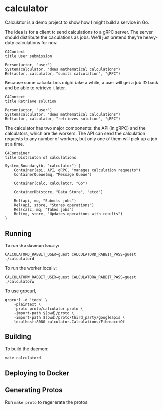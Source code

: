 # calculator

Calculator is a demo project to show how I might build a service in Go.

The idea is for a client to send calculations to a gRPC server. The server
should distribute the calculations as jobs. We'll just pretend they're
heavy-duty calculations for now.

```mermaid
C4Context
title User submission

Person(actor, "user")
System(calculator, "does mathematical calculations")
Rel(actor, calculator, "sumits calculation", "gRPC")
```

Because some calculations might take a while, a user will get a job ID back and
be able to retrieve it later.

```mermaid
C4Context
title Retrieve solution

Person(actor, "user")
System(calculator, "does mathematical calculations")
Rel(actor, calculator, "retrieves solution", "gRPC")
```

The calculator has two major components: the API (in gRPC) and the calculators,
which are the workers. The API can send the calculation requests to any number
of workers, but only one of them will pick up a job at a time.

```mermaid
C4Container
title Distriuton of calculations

System_Boundary(b, "calculator") {
    Container(api, API, gRPC, "manages calculation requests")
    ContainerQueue(mq, "Message Queue")

    Container(calc, calculator, "Go")

    ContainerDb(store, "Data Store", "etcd")

    Rel(api, mq, "Submits jobs")
    Rel(api, store, "Stores operations")
    Rel(calc, mq, "Takes jobs")
    Rel(mq, store, "Updates operations with results")
}
```

## Running

To run the daemon locally:

```shell
CALCULATORD_RABBIT_USER=guest CALCULATORD_RABBIT_PASS=guest ./calculatord
```

To run the worker locally:

```shell
CALCULATORW_RABBIT_USER=guest CALCULATORW_RABBIT_PASS=guest ./calculatorw
```

To use grpcurl,

```shell
grpcurl -d 'todo' \
    -plaintext \
    -proto proto/calculator.proto \
    -import-path $(pwd)/proto \
    -import-path $(pwd)/proto/third_party/googleapis \
    localhost:8080 calculator.Calculations/FibonacciOf
```

## Building

To build the daemon:

```shell
make calculatord
```

## Deploying to Docker

## Generating Protos

Run `make proto` to regenerate the protos.
